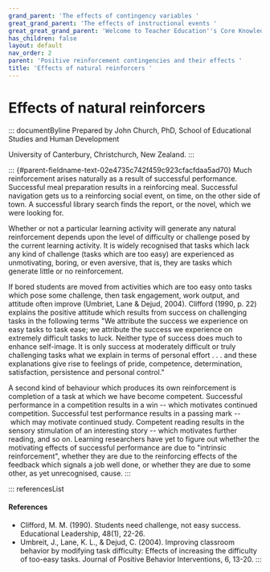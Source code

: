 ```yaml
---
grand_parent: 'The effects of contingency variables '
great_grand_parent: 'The effects of instructional events '
great_great_grand_parent: 'Welcome to Teacher Education''s Core Knowledge and Skills.'
has_children: false
layout: default
nav_order: 2
parent: 'Positive reinforcement contingencies and their effects '
title: 'Effects of natural reinforcers '
---
```

# Effects of natural reinforcers 


::: documentByline
Prepared by John Church, PhD, School of Educational Studies and Human
Development

University of Canterbury, Christchurch, New Zealand.
:::

::: {#parent-fieldname-text-02e4735c742f459c923cfacfdaa5ad70}
Much reinforcement arises naturally as a result of successful
performance. Successful meal preparation results in a reinforcing meal.
Successful navigation gets us to a reinforcing social event, on time, on
the other side of town. A successful library search finds the report, or
the novel, which we were looking for.

Whether or not a particular learning activity will generate any natural
reinforcement depends upon the level of difficulty or challenge posed by
the current learning activity. It is widely recognised that tasks which
lack any kind of challenge (tasks which are too easy) are experienced as
unmotivating, boring, or even aversive, that is, they are tasks which
generate little or no reinforcement.

If bored students are moved from activities which are too easy onto
tasks which pose some challenge, then task engagement, work output, and
attitude often improve (Umbriet, Lane & Dejud, 2004). Clifford (1990, p.
22) explains the positive attitude which results from success on
challenging tasks in the following terms "We attribute the success we
experience on easy tasks to task ease; we attribute the success we
experience on extremely difficult tasks to luck. Neither type of success
does much to enhance self-image. It is only success at moderately
difficult or truly challenging tasks what we explain in terms of
personal effort . . . and these explanations give rise to feelings of
pride, competence, determination, satisfaction, persistence and personal
control."

A second kind of behaviour which produces its own reinforcement is
completion of a task at which we have become competent. Successful
performance in a competition results in a win -- which motivates
continued competition. Successful test performance results in a passing
mark -- which may motivate continued study. Competent reading results in
the sensory stimulation of an interesting story -- which motivates
further reading, and so on. Learning researchers have yet to figure out
whether the motivating effects of successful performance are due to
"intrinsic reinforcement", whether they are due to the reinforcing
effects of the feedback which signals a job well done, or whether they
are due to some other, as yet unrecognised, cause.
:::

::: referencesList
#### References

-   Clifford, M. M. (1990). Students need challenge, not easy success.
    Educational Leadership, 48(1), 22-26.
-   Umbreit, J., Lane, K. L., & Dejud, C. (2004). Improving classroom
    behavior by modifying task difficulty: Effects of increasing the
    difficulty of too-easy tasks. Journal of Positive Behavior
    Interventions, 6, 13-20.
:::
